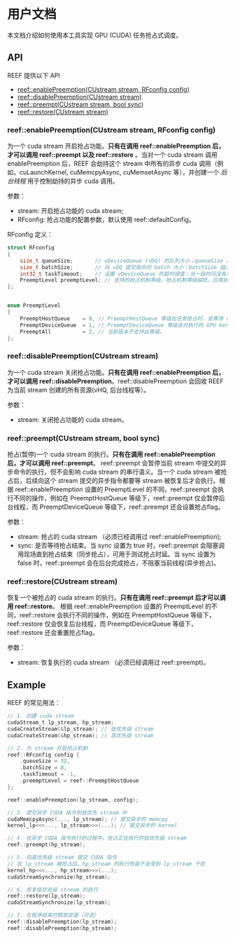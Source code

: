 # 用户文档

本文档介绍如何使用本工具实现 GPU (CUDA) 任务抢占式调度。


## API

REEF 提供以下 API

* [reef::enablePreemption(CUstream stream, RFconfig config)](#reefenablepreemptioncustream-stream-rfconfig-config)
* [reef::disablePreemption(CUstream stream)](#reefdisablepreemptioncustream-stream)
* [reef::preempt(CUstream stream, bool sync)](#reefpreemptcustream-stream-bool-sync)
* [reef::restore(CUstream stream)](#reefrestorecustream-stream)

### reef::enablePreemption(CUstream stream, RFconfig config)

为一个 cuda stream 开启抢占功能。**只有在调用 reef::enablePreemption 后，才可以调用 reef::preempt 以及 reef::restore** 。当对一个 cuda stream 调用 enablePreemption 后，REEF 会劫持这个 stream 中所有的异步 cuda 调用（例如，cuLaunchKernel, cuMemcpyAsync, cuMemsetAsync 等），并创建一个 *后台线程* 用于控制劫持的异步 cuda 调用。

参数：
* stream: 开启抢占功能的 cuda stream;
* RFconfig: 抢占功能的配置参数，默认使用 reef::defaultConfig。

RFconfig 定义：
```c
struct RFconfig
{
    size_t queueSize;       // vDeviceQueue (vDQ) 的队列大小；queueSize 越大，抢占的时延越高，应用执行的开销越低。
    size_t batchSize;       // 向 vDQ 提交指令的 batch 大小；batchSize 越大，应用执行的开销越低；batchSize 应该不超过 queueSize；
    int32_t taskTimeout;    // 设置 vDeviceQueue 的超时阈值；当一段时间没有任何指令被 vDeviceQueue 消费，则认为当前 stream 的任务已经完成，会执行相应回调函数通知调度器。Measured in microseconds (us). taskTimeout < 0 means disable timeout mechanism.
    PreemptLevel preemptLevel; // 支持的抢占机制等级。抢占机制等级越低，应用执行开销越低，抢占时延越高。
};


enum PreemptLevel
{
    PreemptHostQueue    = 0, // PreemptHostQueue 等级在任务抢占时，会等待 vDeviceQueue 中所有指令完成。拥有最低的应用执行开销、相对最高的抢占时延。
    PreemptDeviceQueue  = 1, // PreemptDeviceQueue 等级会对执行的 GPU kernel 进行插桩，在抢占时仅等待正在执行的 GPU kernel 完成正常执行，在 vDeviceQueue 中的其他 GPU kernel 会通过插桩代码退出执行。相比 PreemptHostQueue 具有更高的应用执行开销、更低的抢占时延。
    PreemptAll          = 2, // 当前版本不支持此等级。
};
```

### reef::disablePreemption(CUstream stream)

为一个 cuda stream 关闭抢占功能。**只有在调用 reef::enablePreemption 后，才可以调用 reef::disablePreemption**。reef::disablePreemption 会回收 REEF 为当前 stream 创建的所有资源(vHQ, 后台线程等）。

参数：
* stream: 关闭抢占功能的 cuda stream。

### reef::preempt(CUstream stream, bool sync)

抢占(暂停)一个 cuda stream 的执行。**只有在调用 reef::enablePreemption 后，才可以调用 reef::preempt**。 reef::preempt 会暂停当前 stream 中提交的异步命令的执行，但不会影响 cuda stream 的串行语义。当一个 cuda stream 被抢占后，后续向这个 stream 提交的异步指令都要等 stream 被恢复后才会执行。根据 reef::enablePreemption 设置的 PreemptLevel 的不同，reef::preempt 会执行不同的操作，例如在 PreemptHostQueue 等级下，reef::preempt 仅会暂停后台线程，而 PreemptDeviceQueue 等级下，reef::preempt 还会设置抢占flag。

参数：
* stream: 抢占的 cuda stream （必须已经调用过 reef::enablePreemption);
* sync: 是否等待抢占结束。当 sync 设置为 true 时，reef::preempt 会阻塞调用现场直到抢占结束（同步抢占），可用于测试抢占时延。当 sync 设置为 false 时，reef::preempt 会在后台完成抢占，不阻塞当前线程(异步抢占)。

### reef::restore(CUstream stream)

恢复一个被抢占的 cuda stream 的执行。**只有在调用 reef::preempt 后才可以调用 reef::restore**。 根据 reef::enablePreemption 设置的 PreemptLevel 的不同，reef::restore 会执行不同的操作，例如在 PreemptHostQueue 等级下，reef::restore 仅会恢复后台线程，而 PreemptDeviceQueue 等级下，reef::restore 还会重置抢占flag。

参数：
* stream: 恢复执行的 cuda stream （必须已经调用过 reef::preempt)。


## Example


REEF 的常见用法：

```c
// 1. 创建 cuda stream 
cudaStream_t lp_stream, hp_stream;
cudaCreateStream(&lp_stream); // 低优先级 stream
cudaCreateStream(&hp_stream); // 高优先级 stream

// 2. 为 stream 开启抢占机制
reef::RFconfig config {
    .queueSize = 32, 
    .batchSize = 8,
    .taskTimeout = -1,
    .preemptLevel = reef::PreemptHostQueue
};

reef::enablePreemption(lp_stream, config); 

// 3. 提交异步 CUDA 指令到低优先 stream 中
cudaMemcpyAsync(..., lp_stream); // 提交异步的 memcpy
kernel_lp<<<..., lp_stream>>>(...); // 提交异步的 kernel

// 4. 在异步 CUDA 指令执行的过程中，抢占正在执行的低优先级 stream
reef::preempt(hp_stream);

// 5. 向高优先级 stream 提交 CUDA 指令
// 在 lp_stream 被抢占后，hp_stream 的执行性能不会受到 lp_stream 干扰
kernel_hp<<<..., hp_stream>>>(...);
cudaStreamSynchronize(hp_stream);

// 6. 恢复低优先级 stream 的执行
reef::restore(lp_stream);
cudaStreamSynchronize(lp_stream);

// 7. 在程序结束时释放资源（可选）
reef::disablePreemption(lp_stream);
reef::disablePreemption(hp_stream);

```
